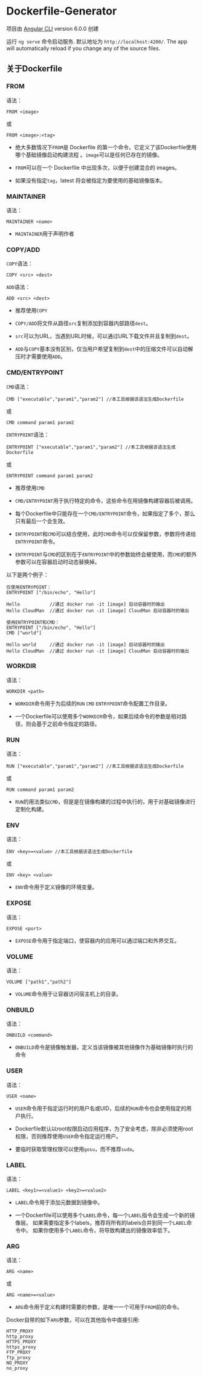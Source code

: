 # Dockerfile-Generator

项目由 [Angular CLI](https://github.com/angular/angular-cli) version 6.0.0 创建

运行 `ng serve` 命令启动服务. 默认地址为 `http://localhost:4200/`. The app will automatically reload if you change any of the source files.

## 关于Dockerfile

### FROM

语法：
```
FROM <image>
```
或
```
FROM <image>:<tag>
```

- 绝大多数情况下`FROM`是 Dockerfile 的第一个命令，它定义了该Dockerfile使用哪个基础镜像启动构建流程 。`image`可以是任何已存在的镜像。

- `FROM`可以在一个 Dockerfile 中出现多次，以便于创建混合的 images。

- 如果没有指定`tag`，latest 将会被指定为要使用的基础镜像版本。

### MAINTAINER

语法：
```
MAINTAINER <name>
```

- `MAINTAINER`用于声明作者

### COPY/ADD

`COPY`语法：
```
COPY <src> <dest>
```

`ADD`语法：
```
ADD <src> <dest>
```

- 推荐使用`COPY`

- `COPY/ADD`将文件从路径`src`复制添加到容器内部路径`dest`。

- `src`可以为URL，当遇到URL时候，可以通过URL下载文件并且复制到`dest`。

- `ADD`与`COPY`基本没有区别，仅当用户希望复制到`dest`中的压缩文件可以自动解压时才需要使用`ADD`。

### CMD/ENTRYPOINT

`CMD`语法：
```
CMD ["executable","param1","param2"] //本工具根据该语法生成Dockerfile
```
或
```
CMD command param1 param2
```

`ENTRYPOINT`语法：
```
ENTRYPOINT ["executable","param1","param2"] //本工具根据该语法生成Dockerfile
```
或
```
ENTRYPOINT command param1 param2
```

- 推荐使用`CMD`

- `CMD/ENTRYPOINT`用于执行特定的命令，这些命令在用镜像构建容器后被调用。

- 每个Dockerfile中只能存在一个`CMD/ENTRYPOINT`命令，如果指定了多个，那么只有最后一个会生效。

- `ENTRYPOINT`和`CMD`可以结合使用，此时`CMD`命令可以仅保留参数，参数将传递给`ENTRYPOINT`命令。

- `ENTRYPOINT`与`CMD`的区别在于`ENTRYPOINT`中的参数始终会被使用，而`CMD`的额外参数可以在容器启动时动态替换掉。

以下是两个例子：
```
仅使用ENTRYPOINT：
ENTRYPOINT ["/bin/echo", "Hello"]  

Hello           //通过 docker run -it [image] 启动容器时的输出
Hello CloudMan  //通过 docker run -it [image] CloudMan 启动容器时的输出
```
```
使用ENTRYPOINT和CMD：
ENTRYPOINT ["/bin/echo", "Hello"]  
CMD ["world"] 

Hello world     //通过 docker run -it [image] 启动容器时的输出
Hello CloudMan  //通过 docker run -it [image] CloudMan 启动容器时的输出
```

### WORKDIR

语法：
```
WORKDIR <path>
```

- `WORKDIR`命令用于为后续的`RUN` `CMD` `ENTRYPOINT`命令配置工作目录。

- 一个Dockerfile可以使用多个`WORKDIR`命令，如果后续命令的参数是相对路径，则会基于之前命令指定的路径。

### RUN

语法：
```
RUN ["executable","param1","param2"] //本工具根据该语法生成Dockerfile
```
或
```
RUN command param1 param2
```

- `RUN`的用法类似`CMD`，但是是在镜像构建的过程中执行的，用于对基础镜像进行定制化构建。

### ENV

语法：
```
ENV <key>=<value> //本工具根据该语法生成Dockerfile
```
或
```
ENV <key> <value>
```

- `ENV`命令用于定义镜像的环境变量。

### EXPOSE

语法：
```
EXPOSE <port>
```

- `EXPOSE`命令用于指定端口，使容器内的应用可以通过端口和外界交互。

### VOLUME

语法：
```
VOLUME ["path1","path2"]
```

- `VOLUME`命令用于让容器访问宿主机上的目录。

### ONBUILD

语法：
```
ONBUILD <command>
```

- `ONBUILD`命令是镜像触发器，定义当该镜像被其他镜像作为基础镜像时执行的命令

### USER

语法：
```
USER <name>
```

- `USER`命令用于指定运行时的用户名或UID，后续的`RUN`命令也会使用指定的用户执行。

- Dockerfile默认以root权限启动应用程序，为了安全考虑，除非必须使用root权限，否则推荐使用`USER`命令指定运行用户。

- 要临时获取管理权限可以使用`gosu`，而不推荐`sudo`。

### LABEL

语法：
```
LABEL <key1>=<value1> <key2>=<value2>
```

- `LABEL`命令用于添加元数据到镜像中。

- 一个Dockerfile可以使用多个`LABEL`命令，每一个`LABEL`指令会生成一个新的镜像层。
如果需要指定多个labels，推荐将所有的labels合并到同一个`LABEL`命令中。
如果你使用多个`LABEL`命令，将导致构建出的镜像效率低下。

### ARG

语法：
```
ARG <name>
```
或
```
ARG <name>=<value>
```

- `ARG`命令用于定义构建时需要的参数，是唯一一个可用于`FROM`前的命令。

Docker自带的如下`ARG`参数，可以在其他指令中直接引用:
```
HTTP_PROXY
http_proxy
HTTPS_PROXY
https_proxy
FTP_PROXY
ftp_proxy
NO_PROXY
no_proxy
```
